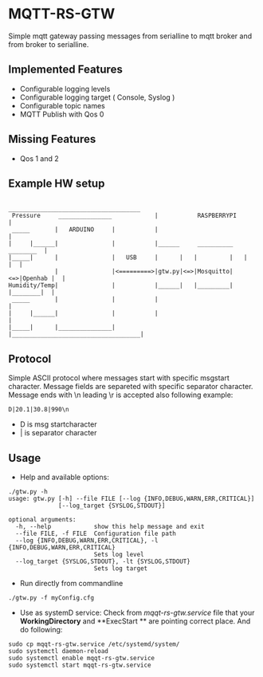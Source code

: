 # MQTT-RS-GTW

Simple mqtt gateway passing messages from serialline to mqtt broker and from broker to serialline.

## Implemented Features

- Configurable logging levels
- Configurable logging target ( Console, Syslog )
- Configurable topic names
- MQTT Publish with Qos 0

## Missing Features
- Qos 1 and 2

## Example HW setup

```
                                          _____________________________________      
 Pressure     _______________            |           RASPBERRYPI              |
 _____       |   ARDUINO     |           |                                    |
|     |______|               |           |______     __________     ________  |
|_____|      |               |   USB     |      |   |         |   |        |  |
             |               |<=========>|gtw.py|<=>|Mosquitto|<=>|Openhab |  |
Humidity/Temp|               |           |______|   |_________|   |________|  |
 _____       |               |           |                                    |
|     |______|               |           |                                    |
|_____|      |_______________|           |____________________________________|

```
## Protocol

Simple ASCII protocol where messages start with specific msgstart character. 
Message fields are separeted with specific separator character.
Message ends with \n leading \r is accepted also following example:
```
D|20.1|30.8|990\n
```
 - D is msg startcharacter
 - | is separator character
 

## Usage

- Help and available options:
```
./gtw.py -h
usage: gtw.py [-h] --file FILE [--log {INFO,DEBUG,WARN,ERR,CRITICAL}]
              [--log_target {SYSLOG,STDOUT}]

optional arguments:
  -h, --help            show this help message and exit
  --file FILE, -f FILE  Configuration file path
  --log {INFO,DEBUG,WARN,ERR,CRITICAL}, -l {INFO,DEBUG,WARN,ERR,CRITICAL}
                        Sets log level
  --log_target {SYSLOG,STDOUT}, -lt {SYSLOG,STDOUT}
                        Sets log target
```
- Run directly from commandline 
```
./gtw.py -f myConfig.cfg

```
- Use as systemD service:
Check from *mqqt-rs-gtw.service* file   that your **WorkingDirectory** and **ExecStart ** are pointing  correct place. 
And do following:
```
sudo cp mqqt-rs-gtw.service /etc/systemd/system/
sudo systemctl daemon-reload
sudo systemctl enable mqqt-rs-gtw.service
sudo systemctl start mqqt-rs-gtw.service
```

